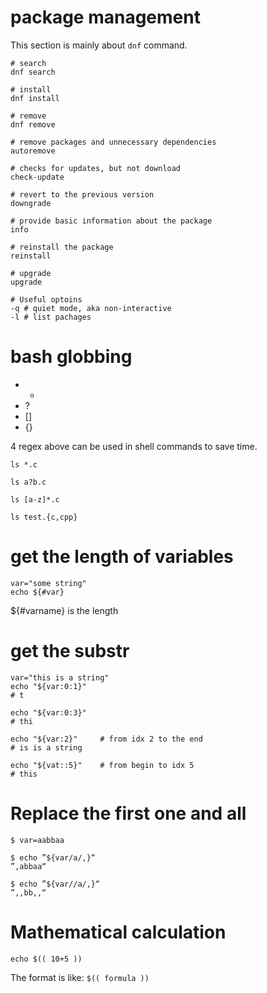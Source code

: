 # package management

This section is mainly about `dnf` command.

``` shell
# search 
dnf search

# install
dnf install

# remove
dnf remove

# remove packages and unnecessary dependencies
autoremove

# checks for updates, but not download
check-update

# revert to the previous version
downgrade

# provide basic information about the package
info

# reinstall the package
reinstall

# upgrade
upgrade

# Useful optoins
-q # quiet mode, aka non-interactive
-l # list pachages

```

# bash globbing

- *
- ?
- []
- {}

4 regex above can be used in shell commands to save time.

``` shell
ls *.c

ls a?b.c

ls [a-z]*.c

ls test.{c,cpp}
```

# get the length of variables

``` shell
var="some string"
echo ${#var}
```

${#varname} is the length

# get the substr

``` shell
var="this is a string"
echo "${var:0:1}"
# t

echo "${var:0:3}"
# thi

echo "${var:2}"		# from idx 2 to the end
# is is a string

echo "${vat::5}"	# from begin to idx 5
# this 
```

# Replace the first one and all

``` shell
$ var=aabbaa

$ echo ”${var/a/,}“ 
”,abbaa“

$ echo ”${var//a/,}“
”,,bb,,“
```

# Mathematical calculation

``` shell
echo $(( 10+5 ))
```

The format is like: `$(( formula ))`

